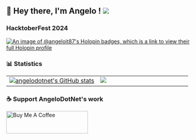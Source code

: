 ## 👋 Hey there, I'm Angelo ! ![](https://img.shields.io/badge/Intel-Core_i5_12th-0071C5?style=for-the-badge&logo=intel&logoColor=white)

### HacktoberFest 2024
[![An image of @angeloit87's Holopin badges, which is a link to view their full Holopin profile](https://holopin.me/angeloit87)](https://holopin.io/@angeloit87)

### 📊 Statistics
<table>
  <tr>
    <td valign="top" width="50%">
      <a href="http://www.github.com/angelodotnet"><img src="https://github-readme-stats.vercel.app/api?username=angelodotnet&show_icons=true&hide=&count_private=true&title_color=0891b2&text_color=64748b&icon_color=0891b2&bg_color=ffffff&hide_border=true&show_icons=true" alt="angelodotnet's GitHub stats" /></a></td>
    <td valign="top" width="50%"><a href="http://www.github.com/angelodotnet"><img src="https://github-readme-streak-stats.herokuapp.com/?user=angelodotnet&stroke=64748b&background=ffffff&ring=0891b2&fire=0891b2&currStreakNum=64748b&currStreakLabel=0891b2&sideNums=64748b&sideLabels=64748b&dates=64748b&hide_border=true" /></a></td>
  </tr>
</table>

### ☕ Support AngeloDotNet's work
<a href="https://www.buymeacoffee.com/angelodotnet" target="_blank"><img src="https://cdn.buymeacoffee.com/buttons/v2/default-yellow.png" alt="Buy Me A Coffee" style="height: 60px !important;width: 217px !important;" ></a>

